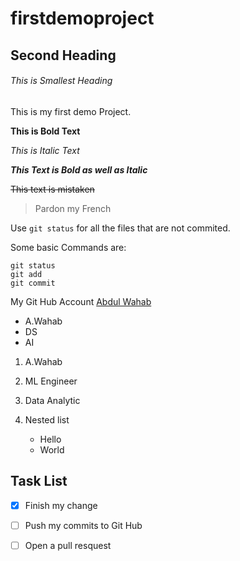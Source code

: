 # firstdemoproject

## Second Heading

###### This is Smallest Heading

This is my first demo Project.

**This is Bold Text**

*This is Italic Text*

***This Text is Bold as well as Italic***

~~This text is mistaken~~

> Pardon my French

Use `git status` for all the files that are not commited.

Some basic Commands are:
```
git status
git add
git commit
```
My Git Hub Account [Abdul Wahab](https://github.com/AbdulWahab3630)

- A.Wahab
- DS
- AI

1. A.Wahab
2. ML Engineer
3. Data Analytic

1. Nested list
   - Hello
   - World
## Task List

- [x] Finish my change

- [ ]  Push my commits to Git Hub

- [ ]  Open a pull resquest
